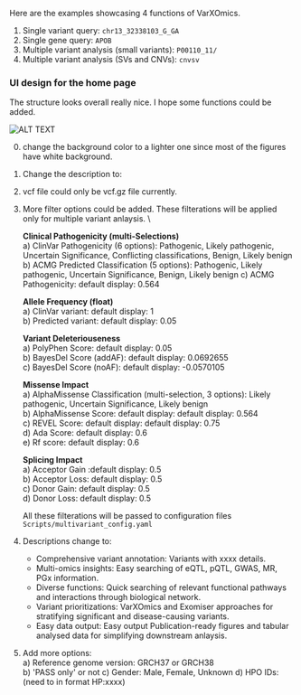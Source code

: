 Here are the examples showcasing 4 functions of VarXOmics. 

1. Single variant query: `chr13_32338103_G_GA`
2. Single gene query: `APOB`
3. Multiple variant analysis (small variants): `P00110_11/`
4. Multiple variant analysis (SVs and CNVs): `cnvsv`


### UI design for the home page
The structure looks overall really nice. I hope some functions could be added. 

![ALT TEXT](https://github.com/XinmengLiao/APMI-VarXOmics/blob/main/images/FirstPage.png)

0. change the background color to a lighter one since most of the figures have white background. 
1. Change the description to: 
2. vcf file could only be vcf.gz file currently.
3. More filter options could be added. These filterations will be applied only for multiple variant anlaysis. \

   **Clinical Pathogenicity (multi-Selections)** \
       a) ClinVar Pathogenicity (6 options): Pathogenic, Likely pathogenic, Uncertain Significance, Conflicting classifications, Benign, Likely benign \
       b) ACMG Predicted Classification (5 options):  Pathogenic, Likely pathogenic, Uncertain Significance, Benign, Likely benign
       c) ACMG Pathogenicity: default display: 0.564

      **Allele Frequency (float)** \
      a) ClinVar variant: default display: 1 \
      b) Predicted variant: default display: 0.05 
      
      **Variant Deleteriouseness** \
      a) PolyPhen Score: default display: 0.05 \
      b) BayesDel Score (addAF): default display: 0.0692655 \
      c) BayesDel Score (noAF): default display: -0.0570105
      
      **Missense Impact** \
      a) AlphaMissense Classification (multi-selection, 3 options): Likely pathogenic, Uncertain Significance, Likely benign \
      b) AlphaMissense Score: default display: default display: 0.564 \
      c) REVEL Score: default display: default display: 0.75 \
      d) Ada Score: default display: 0.6 \
      e) Rf score: default display: 0.6
      
      **Splicing Impact** \
      a) Acceptor Gain :default display: 0.5 \
      b) Acceptor Loss: default display: 0.5 \
      c) Donor Gain: default display: 0.5 \
      d) Donor Loss: default display: 0.5 
   
   All these filterations will be passed to configuration files `Scripts/multivariant_config.yaml`

5. Descriptions change to:
    - Comprehensive variant annotation: Variants with xxxx details. 
    - Multi-omics insights: Easy searching of eQTL, pQTL, GWAS, MR, PGx information.
    - Diverse functions: Quick searching of relevant functional pathways and interactions through biological network.
    - Variant prioritizations: VarXOmics and Exomiser approaches for stratifying significant and disease-causing variants.
    - Easy data output: Easy output Publication-ready figures and tabular analysed data for simplifying downstream anlaysis. 

6. Add more options: \
   a) Reference genome version: GRCH37 or GRCH38 \
   b) 'PASS only' or not
   c) Gender: Male, Female, Unknown
   d) HPO IDs: (need to in format HP:xxxx) 
   
